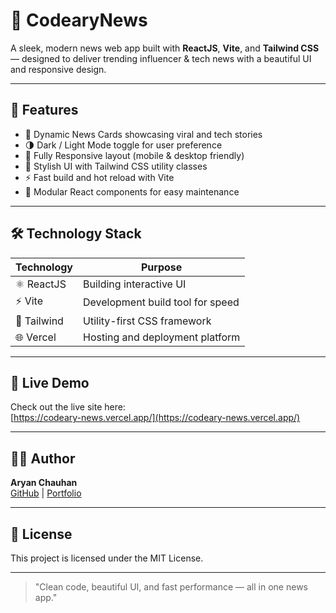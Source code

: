 # 🌟 CodearyNews

A sleek, modern news web app built with **ReactJS**, **Vite**, and **Tailwind CSS** — designed to deliver trending influencer & tech news with a beautiful UI and responsive design.

---

## 🚀 Features

- 📰 Dynamic News Cards showcasing viral and tech stories  
- 🌗 Dark / Light Mode toggle for user preference  
- 📱 Fully Responsive layout (mobile & desktop friendly)  
- 🎨 Stylish UI with Tailwind CSS utility classes  
- ⚡ Fast build and hot reload with Vite  
- 🧩 Modular React components for easy maintenance  

---

## 🛠 Technology Stack

| Technology  | Purpose                            |
|-------------|----------------------------------|
| ⚛️ ReactJS   | Building interactive UI           |
| ⚡ Vite      | Development build tool for speed  |
| 🎨 Tailwind | Utility-first CSS framework       |
| 🌐 Vercel   | Hosting and deployment platform   |


---

## 🔗 Live Demo
Check out the live site here:  
[https://codeary-news.vercel.app/](https://codeary-news.vercel.app/)



---

## 👨‍💻 Author

**Aryan Chauhan**  
[GitHub](https://github.com/aryan05125) | [Portfolio](https://code-aryanics.vercel.app/)

---

## 📜 License

This project is licensed under the MIT License.

---

> "Clean code, beautiful UI, and fast performance — all in one news app."
